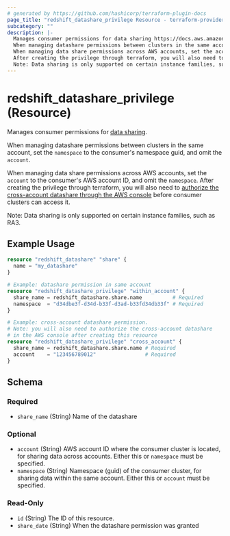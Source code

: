 ```yaml
---
# generated by https://github.com/hashicorp/terraform-plugin-docs
page_title: "redshift_datashare_privilege Resource - terraform-provider-redshift"
subcategory: ""
description: |-
  Manages consumer permissions for data sharing https://docs.aws.amazon.com/redshift/latest/dg/datashare-overview.html.
  When managing datashare permissions between clusters in the same account, set the namespace to the consumer's namespace guid, and omit the account.
  When managing data share permissions across AWS accounts, set the account to the consumer's AWS account ID, and omit the namespace.
  After creating the privilege through terraform, you will also need to authorize the cross-account datashare through the AWS console https://docs.aws.amazon.com/redshift/latest/dg/across-account.html before consumer clusters can access it.
  Note: Data sharing is only supported on certain instance families, such as RA3.
---
```


# redshift_datashare_privilege (Resource)

Manages consumer permissions for [data sharing](https://docs.aws.amazon.com/redshift/latest/dg/datashare-overview.html).

When managing datashare permissions between clusters in the same account, set the `namespace` to the consumer's namespace guid, and omit the `account`.

When managing data share permissions across AWS accounts, set the `account` to the consumer's AWS account ID, and omit the `namespace`.
After creating the privilege through terraform, you will also need to [authorize the cross-account datashare through the AWS console](https://docs.aws.amazon.com/redshift/latest/dg/across-account.html) before consumer clusters can access it.

Note: Data sharing is only supported on certain instance families, such as RA3.

## Example Usage

```terraform
resource "redshift_datashare" "share" {
  name = "my_datashare"
}

# Example: datashare permission in same account
resource "redshift_datashare_privilege" "within_account" {
  share_name = redshift_datashare.share.name          # Required
  namespace  = "d34dbe3f-d34d-b33f-d3ad-b33fd34db33f" # Required
}

# Example: cross-account datashare permission.
# Note: you will also need to authorize the cross-account datashare
# in the AWS console after creating this resource
resource "redshift_datashare_privilege" "cross_account" {
  share_name = redshift_datashare.share.name # Required
  account    = "123456789012"                # Required
}
```

<!-- schema generated by tfplugindocs -->
## Schema

### Required

- `share_name` (String) Name of the datashare

### Optional

- `account` (String) AWS account ID where the consumer cluster is located, for sharing data across accounts. Either this or `namespace` must be specified.
- `namespace` (String) Namespace (guid) of the consumer cluster, for sharing data within the same account. Either this or `account` must be specified.

### Read-Only

- `id` (String) The ID of this resource.
- `share_date` (String) When the datashare permission was granted
